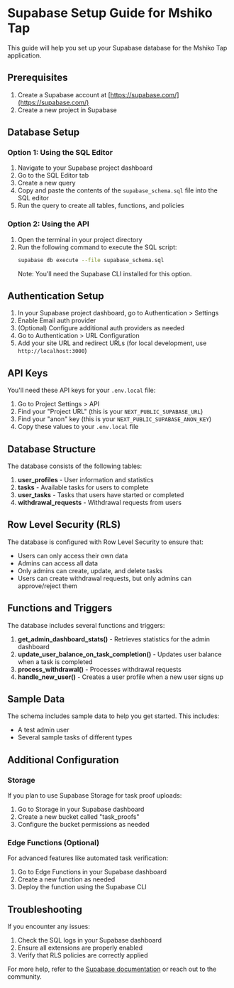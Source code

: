 # Supabase Setup Guide for Mshiko Tap

This guide will help you set up your Supabase database for the Mshiko Tap application.

## Prerequisites

1. Create a Supabase account at [https://supabase.com/](https://supabase.com/)
2. Create a new project in Supabase

## Database Setup

### Option 1: Using the SQL Editor

1. Navigate to your Supabase project dashboard
2. Go to the SQL Editor tab
3. Create a new query
4. Copy and paste the contents of the `supabase_schema.sql` file into the SQL editor
5. Run the query to create all tables, functions, and policies

### Option 2: Using the API

1. Open the terminal in your project directory
2. Run the following command to execute the SQL script:
   ```bash
   supabase db execute --file supabase_schema.sql
   ```
   Note: You'll need the Supabase CLI installed for this option.

## Authentication Setup

1. In your Supabase project dashboard, go to Authentication > Settings
2. Enable Email auth provider
3. (Optional) Configure additional auth providers as needed
4. Go to Authentication > URL Configuration 
5. Add your site URL and redirect URLs (for local development, use `http://localhost:3000`)

## API Keys

You'll need these API keys for your `.env.local` file:

1. Go to Project Settings > API
2. Find your "Project URL" (this is your `NEXT_PUBLIC_SUPABASE_URL`)
3. Find your "anon" key (this is your `NEXT_PUBLIC_SUPABASE_ANON_KEY`)
4. Copy these values to your `.env.local` file

## Database Structure

The database consists of the following tables:

1. **user_profiles** - User information and statistics
2. **tasks** - Available tasks for users to complete
3. **user_tasks** - Tasks that users have started or completed
4. **withdrawal_requests** - Withdrawal requests from users

## Row Level Security (RLS)

The database is configured with Row Level Security to ensure that:

- Users can only access their own data
- Admins can access all data
- Only admins can create, update, and delete tasks
- Users can create withdrawal requests, but only admins can approve/reject them

## Functions and Triggers

The database includes several functions and triggers:

1. **get_admin_dashboard_stats()** - Retrieves statistics for the admin dashboard
2. **update_user_balance_on_task_completion()** - Updates user balance when a task is completed
3. **process_withdrawal()** - Processes withdrawal requests
4. **handle_new_user()** - Creates a user profile when a new user signs up

## Sample Data

The schema includes sample data to help you get started. This includes:

- A test admin user
- Several sample tasks of different types

## Additional Configuration

### Storage

If you plan to use Supabase Storage for task proof uploads:

1. Go to Storage in your Supabase dashboard
2. Create a new bucket called "task_proofs"
3. Configure the bucket permissions as needed

### Edge Functions (Optional)

For advanced features like automated task verification:

1. Go to Edge Functions in your Supabase dashboard
2. Create a new function as needed
3. Deploy the function using the Supabase CLI

## Troubleshooting

If you encounter any issues:

1. Check the SQL logs in your Supabase dashboard
2. Ensure all extensions are properly enabled
3. Verify that RLS policies are correctly applied

For more help, refer to the [Supabase documentation](https://supabase.com/docs) or reach out to the community. 